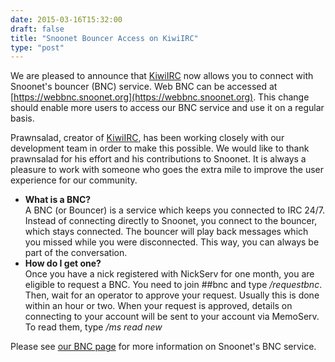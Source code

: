 ```yaml
--- 
date: 2015-03-16T15:32:00
draft: false
title: "Snoonet Bouncer Access on KiwiIRC"
type: "post"
---
```


We are pleased to announce that [KiwiIRC](https://kiwiirc.com/) now allows you to connect with Snoonet's bouncer (BNC) service.  Web BNC can be accessed at [https://webbnc.snoonet.org](https://webbnc.snoonet.org).  This change should enable more users to access our BNC service and use it on a regular basis.  

Prawnsalad, creator of [KiwiIRC](https://kiwiirc.com/), has been working closely with our development team in order to make this possible.  We would like to thank prawnsalad for his effort and his contributions to Snoonet.  It is always a pleasure to work with someone who goes the extra mile to improve the user experience for our community.

- **What is a BNC?**  
    A BNC (or Bouncer) is a service which keeps you connected to IRC 24/7. Instead of connecting directly to Snoonet, you connect to the bouncer, which stays connected. The bouncer will play back messages which you missed while you were disconnected. This way, you can always be part of the conversation.
- **How do I get one?**  
    Once you have a nick registered with NickServ for one month, you are eligible to request a BNC. You need to join ##bnc and type */requestbnc*. Then, wait for an operator to approve your request. Usually this is done within an hour or two. When your request is approved, details on connecting to your account will be sent to your account via MemoServ. To read them, type */ms read new*

Please see [our BNC page](/bnc) for more information on Snoonet's BNC service.
